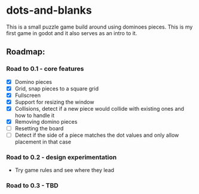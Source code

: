 # dots-and-blanks

This is a small puzzle game build around using dominoes pieces. This is my first game in godot and it also serves as an intro to it.

## Roadmap:
	
### Road to 0.1 - core features
- [x] Domino pieces
- [x] Grid, snap pieces to a square grid
- [x] Fullscreen
- [x] Support for resizing the window
- [x] Collisions, detect if a new piece would collide with existing ones and how to handle it
- [x] Removing domino pieces
- [ ] Resetting the board
- [ ] Detect if the side of a piece matches the dot values and only allow placement in that case

### Road to 0.2 - design experimentation
- Try game rules and see where they lead

### Road to 0.3 - TBD
